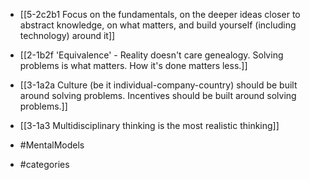 - [[5-2c2b1 Focus on the fundamentals, on the deeper ideas closer to abstract knowledge, on what matters, and build yourself (including technology) around it]]
- [[2-1b2f 'Equivalence' - Reality doesn't care genealogy. Solving problems is what matters. How it's done matters less.]]

- [[3-1a2a Culture (be it individual-company-country) should be built around solving problems. Incentives should be built around solving problems.]]
- [[3-1a3 Multidisciplinary thinking is the most realistic thinking]]

- #MentalModels
- #categories
